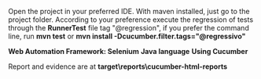 Open the project in your preferred IDE.
 With maven installed, just go to the project folder.
 According to your preference execute
 the regression of tests through the **RunnerTest** file tag "@regression",
 if you prefer the command line, run **mvn test** 
 or **mvn install -Dcucumber.filter.tags="@regressivo"**
 

**Web Automation Framework: Selenium**
**Java language**
**Using Cucumber**

Report and evidence are at **target\reports\cucumber-html-reports**